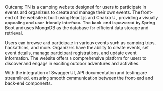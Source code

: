 Outcamp TN is a camping website designed for users to participate in events and organizers to create and manage their own events. The front-end of the website is built using React.js and Chakra UI, providing a visually appealing and user-friendly interface. The back-end is powered by Spring Boot and uses MongoDB as the database for efficient data storage and retrieval.

Users can browse and participate in various events such as camping trips, hackathons, and more. Organizers have the ability to create events, set event details, manage participant registrations, and update event information. The website offers a comprehensive platform for users to discover and engage in exciting outdoor adventures and activities.

With the integration of Swagger UI, API documentation and testing are streamlined, ensuring smooth communication between the front-end and back-end components.
